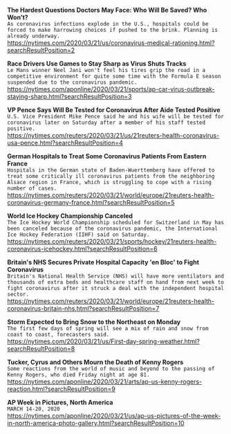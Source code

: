 **The Hardest Questions Doctors May Face: Who Will Be Saved? Who Won’t?**\
`As coronavirus infections explode in the U.S., hospitals could be forced to make harrowing choices if pushed to the brink. Planning is already underway.`\
https://nytimes.com/2020/03/21/us/coronavirus-medical-rationing.html?searchResultPosition=2

**Race Drivers Use Games to Stay Sharp as Virus Shuts Tracks**\
`Le Mans winner Neel Jani won't feel his tires grip the road in a competitive environment for quite some time with the Formula E season suspended due to the coronavirus pandemic.`\
https://nytimes.com/aponline/2020/03/21/sports/ap-car-virus-outbreak-staying-sharp.html?searchResultPosition=3

**VP Pence Says Will Be Tested for Coronavirus After Aide Tested Positive**\
`U.S. Vice President Mike Pence said he and his wife will be tested for coronavirus later on Saturday after a member of his staff tested positive.`\
https://nytimes.com/reuters/2020/03/21/us/21reuters-health-coronavirus-usa-pence.html?searchResultPosition=4

**German Hospitals to Treat Some Coronavirus Patients From Eastern France**\
`Hospitals in the German state of Baden-Wuerttemberg have offered to treat some critically ill coronavirus patients from the neighboring Alsace region in France, which is struggling to cope with a rising number of cases.`\
https://nytimes.com/reuters/2020/03/21/world/europe/21reuters-health-coronavirus-germany-france.html?searchResultPosition=5

**World Ice Hockey Championship Canceled**\
`The Ice Hockey World Championship scheduled for Switzerland in May has been canceled because of the coronavirus pandemic, the International Ice Hockey Federation (IIHF) said on Saturday. `\
https://nytimes.com/reuters/2020/03/21/sports/hockey/21reuters-health-coronavirus-icehockey.html?searchResultPosition=6

**Britain's NHS Secures Private Hospital Capacity 'en Bloc' to Fight Coronavirus**\
`Britain's National Health Service (NHS) will have more ventilators and thousands of extra beds and healthcare staff on hand from next week to fight coronavirus after it struck a deal with the independent hospital sector.`\
https://nytimes.com/reuters/2020/03/21/world/europe/21reuters-health-coronavirus-britain-nhs.html?searchResultPosition=7

**Storm Expected to Bring Snow to the Northeast on Monday**\
`The first few days of spring will see a mix of rain and snow from coast to coast, forecasters said.`\
https://nytimes.com/2020/03/21/us/First-day-spring-weather.html?searchResultPosition=8

**Tucker, Cyrus and Others Mourn the Death of Kenny Rogers**\
`Some reactions from the world of music and beyond to the passing of Kenny Rogers, who died Friday night at age 81.`\
https://nytimes.com/aponline/2020/03/21/arts/ap-us-kenny-rogers-reaction.html?searchResultPosition=9

**AP Week in Pictures, North America**\
`MARCH 14-20, 2020`\
https://nytimes.com/aponline/2020/03/21/us/ap-us-pictures-of-the-week-in-north-america-photo-gallery.html?searchResultPosition=10

